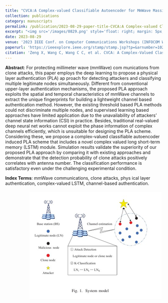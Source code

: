 ```yaml
---
title: "CVCA:A Complex-valued Classifiable Autoencoder for MmWave Massive MIMO Physical Layer Authentication"
collection: publications
category: manuscripts
permalink: /publication/2023-08-29-paper-title-CVCA:A Complex-valued Classifiable Autoencoder for MmWave Massive MIMO Physical Layer Authentication
excerpt: "<img src='/images/0829.png' style='float: right; margin: 5px;'>We proposes a deep learning-based PLA method for mmWave communications, using the spatiotemporal characteristics of mmWave channels as fingerprints to detect clone attacks and classify legitimate nodes via a novel complex-valued classifiable autoencoder and LSTM module, outperforming existing approaches."
date: 2023-08-29
venue: '2023 IEEE Conf. on Computer Communications Workshops (INFOCOM Workshops)'
paperurl: 'https://ieeexplore.ieee.org/stamp/stamp.jsp?tp=&arnumber=10225831'
citation: 'Zeng X, Wang C, Wang C C, et al. CVCA: A Complex-Valued Classifiable Autoencoder for MmWave Massive MIMO Physical Layer Authentication[C]//IEEE INFOCOM 2023-IEEE Conference on Computer Communications Workshops (INFOCOM WKSHPS). IEEE, 2023: 1-6.'
---
```




**Abstract**: For protecting millimeter wave (mmWave) com munications from clone attacks, this paper employs the deep learning to propose a physical layer authentication (PLA) ap proach for detecting attackers and classifying multiple legitimate nodes simultaneously. Different from conventional upper-layer authentication mechanisms, the proposed PLA approach exploits the spatial and temporal characteristics of mmWave channels to extract the unique fingerprints for building a lightweight channel based authentication method. However, the existing threshold based PLA methods could not discriminate multiple nodes, and supervised learning based approaches have limited application due to the unavailability of attackers’ channel state information (CSI) in practice. Besides, traditional real-valued deep neural net works cannot exploit the phase information of complex channels efficiently, which is unsuitable for designing the PLA scheme. Considering these, we propose a complex-valued classifiable autoencoder induced PLA scheme that includes a novel complex valued long short-term memory (LSTM) module. Simulation results validate the superiority of our proposed PLA approach by comparing it with existing approaches and demonstrate that the detection probability of clone attacks positively correlates with antenna number. The classification performance is satisfactory even under the challenging experimental condition.


**Index Terms**: mmWave communications, clone attacks, phys ical layer authentication, complex-valued LSTM, channel-based authentication.


<img src='/images/0829.png' style='float: right; margin: 5px;'>
